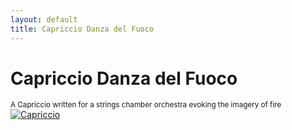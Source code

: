 ```yaml
---
layout: default
title: Capriccio Danza del Fuoco
---
```


# Capriccio Danza del Fuoco
<small>A Capriccio written for a strings chamber orchestra evoking the imagery of fire</small>
[![Capriccio](https://img.youtube.com/vi/dQw4w9WgXcQ/0.jpg)](https://www.youtube.com/watch?v=Vv0VRcl2cjo)
